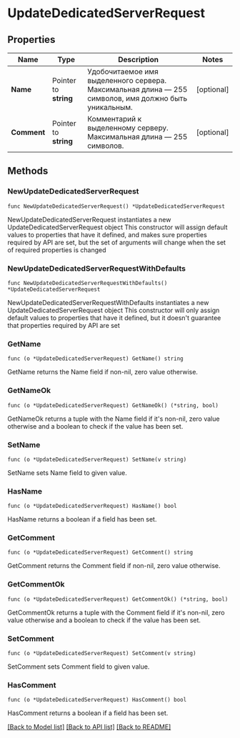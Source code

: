 # UpdateDedicatedServerRequest

## Properties

Name | Type | Description | Notes
------------ | ------------- | ------------- | -------------
**Name** | Pointer to **string** | Удобочитаемое имя выделенного сервера. Максимальная длина — 255 символов, имя должно быть уникальным. | [optional] 
**Comment** | Pointer to **string** | Комментарий к выделенному серверу. Максимальная длина — 255 символов. | [optional] 

## Methods

### NewUpdateDedicatedServerRequest

`func NewUpdateDedicatedServerRequest() *UpdateDedicatedServerRequest`

NewUpdateDedicatedServerRequest instantiates a new UpdateDedicatedServerRequest object
This constructor will assign default values to properties that have it defined,
and makes sure properties required by API are set, but the set of arguments
will change when the set of required properties is changed

### NewUpdateDedicatedServerRequestWithDefaults

`func NewUpdateDedicatedServerRequestWithDefaults() *UpdateDedicatedServerRequest`

NewUpdateDedicatedServerRequestWithDefaults instantiates a new UpdateDedicatedServerRequest object
This constructor will only assign default values to properties that have it defined,
but it doesn't guarantee that properties required by API are set

### GetName

`func (o *UpdateDedicatedServerRequest) GetName() string`

GetName returns the Name field if non-nil, zero value otherwise.

### GetNameOk

`func (o *UpdateDedicatedServerRequest) GetNameOk() (*string, bool)`

GetNameOk returns a tuple with the Name field if it's non-nil, zero value otherwise
and a boolean to check if the value has been set.

### SetName

`func (o *UpdateDedicatedServerRequest) SetName(v string)`

SetName sets Name field to given value.

### HasName

`func (o *UpdateDedicatedServerRequest) HasName() bool`

HasName returns a boolean if a field has been set.

### GetComment

`func (o *UpdateDedicatedServerRequest) GetComment() string`

GetComment returns the Comment field if non-nil, zero value otherwise.

### GetCommentOk

`func (o *UpdateDedicatedServerRequest) GetCommentOk() (*string, bool)`

GetCommentOk returns a tuple with the Comment field if it's non-nil, zero value otherwise
and a boolean to check if the value has been set.

### SetComment

`func (o *UpdateDedicatedServerRequest) SetComment(v string)`

SetComment sets Comment field to given value.

### HasComment

`func (o *UpdateDedicatedServerRequest) HasComment() bool`

HasComment returns a boolean if a field has been set.


[[Back to Model list]](../README.md#documentation-for-models) [[Back to API list]](../README.md#documentation-for-api-endpoints) [[Back to README]](../README.md)


